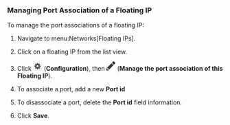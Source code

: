 ### Managing Port Association of a Floating IP

To manage the port associations of a floating IP:

1.  Navigate to menu:Networks\[Floating IPs\].

2.  Click on a floating IP from the list view.

3.  Click ![Configuration](/images/1847.png) (**Configuration**), then
    ![Manage the port association of this Floating IP](/images/1851.png)
    (**Manage the port association of this Floating IP**).

4.  To associate a port, add a new **Port id**

5.  To disassociate a port, delete the **Port id** field information.

6.  Click **Save**.
